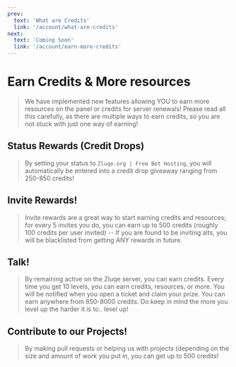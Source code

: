 ```yaml
---
prev:
  text: 'What are Credits'
  link: '/account/what-are-credits'
next:
  text: 'Coming Soon'
  link: '/account/earn-more-credits'
---
```


# Earn Credits & More resources
> We have implemented new features allowing YOU to earn more resources on the panel or credits for server renewals! Please read all this carefully, as there are multiple ways to earn credits, so you are not stuck with just one way of earning!

## Status Rewards (Credit Drops)
> By setting your status to ``Zluqe.org | Free Bot Hosting``,  you will automatically be entered into a credit drop giveaway ranging from 250-850 credits!

## Invite Rewards!
> Invite rewards are a great way to start earning credits and resources; for every 5 invites you do, you can earn up to 500 credits (roughly 100 credits per user invited) -- If you are found to be inviting alts, you will be blacklisted from getting ANY rewards in future. 

## Talk!
> By remaining active on the Zluqe server, you can earn credits. Every time you get 10 levels, you can earn credits, resources, or more. You will be notified when you open a ticket and claim your prize. You can earn anywhere from 850-8000 credits. Do keep in mind the more you level up the harder it is to.. level up!

## Contribute to our Projects!
> By making pull requests or helping us with projects (depending on the size and amount of work you put in, you can get up to 500 credits!

